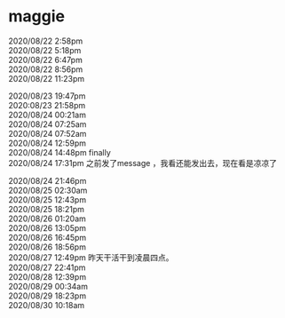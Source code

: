 # maggie
2020/08/22 2:58pm  
2020/08/22 5:18pm   
2020/08/22 6:47pm   
2020/08/22 8:56pm   
2020/08/22 11:23pm   

2020/08/23 19:47pm  
2020:08/23 21:58pm  
2020/08/24 00:21am  
2020/08/24 07:25am  
2020/08/24 07:52am  
2020/08/24 12:59pm  
2020/08/24 14:48pm  finally  
2020/08/24 17:31pm 之前发了message ，我看还能发出去，现在看是凉凉了


2020/08/24 21:46pm  
2020/08/25 02:30am  
2020/08/25 12:43pm  
2020/08/25 18:21pm   
2020/08/26 01:20am   
2020/08/26 13:05pm  
2020/08/26 16:45pm   
2020/08/26 18:56pm   
2020/08/27 12:49pm  昨天干活干到凌晨四点。  
2020/08/27 22:41pm     
2020/08/28 12:39pm      
2020/08/29 00:34am   
2020/08/29 18:23pm   
2020/08/30 10:18am  
